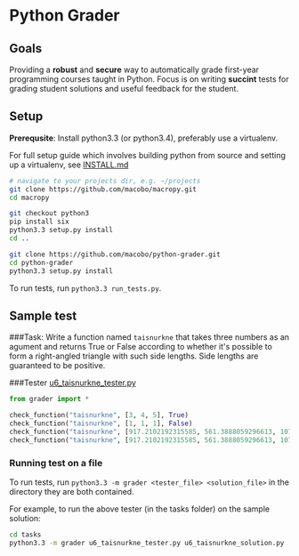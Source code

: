 Python Grader
=============

## Goals

Providing a **robust** and **secure** way to automatically grade first-year 
programming courses taught in Python.
Focus is on writing **succint** tests for grading student solutions and useful feedback for the student. 

## Setup

**Prerequsite**: Install python3.3 (or python3.4), preferably use a virtualenv.

For full setup guide which involves building python from source and setting up a virtualenv, 
see [INSTALL.md](INSTALL.md)

```bash
# navigate to your projects dir, e.g. ~/projects
git clone https://github.com/macobo/macropy.git
cd macropy

git checkout python3
pip install six
python3.3 setup.py install
cd ..

git clone https://github.com/macobo/python-grader.git
cd python-grader
python3.3 setup.py install
```

To run tests, run `python3.3 run_tests.py`.



## Sample test

###Task:
Write a function named `taisnurkne` that takes three numbers as an agument and returns True or False 
according to whether it's possible to form a right-angled triangle with such side lengths. 
Side lengths are guaranteed to be positive.

###Tester [u6_taisnurkne_tester.py](tasks/u6_taisnurkne_tester.py)
```python
from grader import *

check_function("taisnurkne", [3, 4, 5], True)
check_function("taisnurkne", [1, 1, 1], False)
check_function("taisnurkne", [917.2102192315585, 561.3888059296613, 1075.3752729563455], True)
check_function("taisnurkne", [917.2102192315585, 561.3888059296613, 1075.2752729563455], False)
```

### Running test on a file
To run tests, run `python3.3 -m grader <tester_file> <solution_file>` in the directory they are both contained.

For example, to run the above tester (in the tasks folder) on the sample solution:
```bash
cd tasks
python3.3 -m grader u6_taisnurkne_tester.py u6_taisnurkne_solution.py
```

